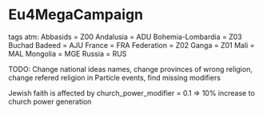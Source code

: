 # Eu4MegaCampaign
 


tags atm:
Abbasids = Z00
Andalusia = ADU
Bohemia-Lombardia = Z03
Buchad Badeed = AJU
France = FRA
Federation = Z02
Ganga = Z01
Mali = MAL
Mongolia = MGE
Russia = RUS



TODO: Change national ideas names, change provinces of wrong religion, change refered religion in Particle events, find missing modifiers

Jewish faith is affected by church_power_modifier = 0.1  => 10% increase to church power generation